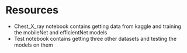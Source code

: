 # Resources

* Chest_X_ray notebook contains getting data from kaggle and training the mobileNet and efficientNet models
* Test notebook contains getting three other datasets and testing the models on them
